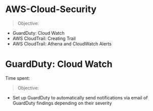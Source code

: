 # AWS-Cloud-Security

> Objective: 
* GuardDuty: Cloud Watch
* AWS CloudTrail: Creating Trail
* AWS CloudTrail: Athena and CloudWatch Alerts


# GuardDuty: Cloud Watch

Time spent:

> Objective:
* Set up GuardDuty to automatically send notifications via email of GuardDuty findings depending on their severity


